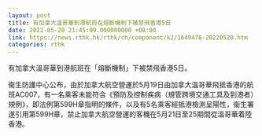 ```yaml
---
layout: post
title: 有加拿大溫哥華到港航班在熔斷機制下被禁飛香港5日
date: 2022-05-20 21:45:09.000000000 +08:00
link: https://news.rthk.hk/rthk/ch/component/k2/1649478-20220520.htm
categories: rthk
---
```


有加拿大溫哥華到港航班在「熔斷機制」下被禁飛香港5日。

衞生防護中心公布，由於加拿大航空營運於5月19日由加拿大溫哥華飛抵香港的航班AC007，有一名乘客未能符合《預防及控制疾病（規管跨境交通工具及到港者）規例》，即法例第599H章指明的條件，以及有5名乘客經抵港檢測呈陽性，衞生署遂引用第599H章，禁止加拿大航空營運的客機在5月21日至25期間從溫哥華着陸香港。
